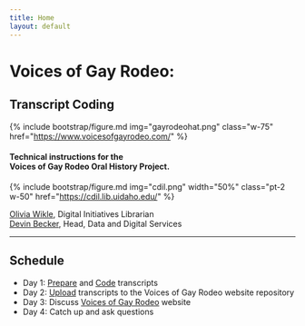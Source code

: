 ```yaml
---
title: Home
layout: default
---
```


<div class="text-center">
    <h1 class="purple-outline">Voices of Gay Rodeo:</h1>
    <h2>Transcript Coding</h2>
</div>

{% include bootstrap/figure.md img="gayrodeohat.png" class="w-75" href="https://www.voicesofgayrodeo.com/" %}

<h4 class="text-center">Technical instructions for the <br> Voices of Gay Rodeo Oral History Project.</h4>

{% include bootstrap/figure.md img="cdil.png" width="50%" class="pt-2 w-50" href="https://cdil.lib.uidaho.edu/" %}

<div class="text-center h5">
    <p><a href="mailto:omwikle@uidaho.edu">Olivia Wikle</a>, Digital Initiatives Librarian<br>
    <a href="mailto:dbecker@uidaho.edu">Devin Becker</a>, Head, Data and Digital Services</p>
</div>

------

<div class="card">
    <div class="card-header">
        <h2>Schedule</h2>
    </div>
    <div class="card-body">
        <div class="card-text">
            <ul>
                <li>Day 1: <a href="/content/0-prep.html">Prepare</a> and <a href="/content/1-code.html">Code</a> transcripts</li>
                <li>Day 2: <a href="/content/2-upload.html">Upload</a> transcripts to the Voices of Gay Rodeo website repository</li>
                <li>Day 3: Discuss <a href="https://www.voicesofgayrodeo.com/">Voices of Gay Rodeo</a> website</li>
                <li>Day 4: Catch up and ask questions</li>
            </ul>
        </div>
    </div>
</div>
